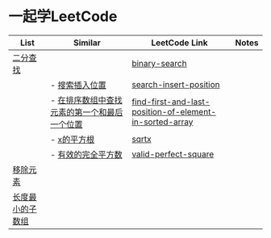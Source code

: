 
# 一起学LeetCode

| List                                  | Similar                                                       | LeetCode Link                                                | Notes |
| ------------------------------------- |---------------------------------------------------------------| ------------------------------------------------------------ | ----- |
| [二分查找](../src/数组/二分查找.py)   |                                                               | [binary-search](https://leetcode.cn/problems/binary-search/) |       |
|                                       | - [搜索插入位置](../src/数组/搜索插入位置.py)                               | [search-insert-position](https://leetcode.cn/problems/search-insert-position/) |       |
|                                       | - [在排序数组中查找元素的第一个和最后一个位置](../src/数组/在排序数组中查找元素的第一个和最后一个位置.py) | [find-first-and-last-position-of-element-in-sorted-array](https://leetcode.cn/problems/find-first-and-last-position-of-element-in-sorted-array/description/) |       |
|                                       | - [x的平方根](../src/数组/x的平方根.py)                                 | [sqrtx](https://leetcode.cn/problems/sqrtx/description/)     |       |
|                                       | - [有效的完全平方数](../src/数组/有效的完全平方数.py)                           | [valid-perfect-square](https://leetcode.cn/problems/valid-perfect-square/description/) |       |
| [移除元素](#移除元素)                 |                                                               |                                                              |       |
| [长度最小的子数组](#长度最小的子数组) |                                                               |                                                              |       |



